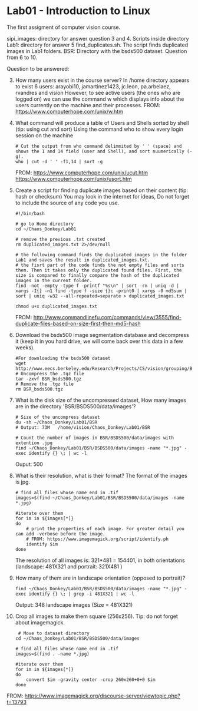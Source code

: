 # Lab01 - Introduction to Linux
The first assigment of computer vision course.


sipi_images: directory for answer question 3 and 4. Scripts inside directory 
Lab1: directory for answer 5 find_duplicates.sh. The script finds duplicated images in Lab1 folders.
BSR: Directory with the bsds500 dataset. Question from 6 to 10.

Question to be answered: 

3. How many users exist in the course server?
    In /home directory appears to exist 6 users: arayobi10, jamartinez1423, jc.leon, pa.arbelaez, rvandres and vision
    However, to see active users (the ones who are logged on) we can use the command w which displays info about the users currently on the machine and their processes. FROM: https://www.computerhope.com/unix/w.htm
  

4. What command will produce a table of Users and Shells sorted by shell (tip: using cut and sort)
    Using the command who to show every login session on the machine
    ```
    # Cut the output from who command delimmited by ' ' (space) and shows the 1 and 14 field (user and Shell), and sort nuumerically (-g).
    who | cut -d ' ' -f1,14 | sort -g
    ```

    FROM: https://www.computerhope.com/unix/ucut.htm
          https://www.computerhope.com/unix/usort.htm

5. Create a script for finding duplicate images based on their content (tip: hash or checksum) You may look in the internet for ideas, Do not forget to include the source of any code you use.
    ```
    #!/bin/bash

    # go to Home directory
    cd ~/Chaos_Donkey/Lab01 

    # remove the previous .txt created
    rm duplicated_images.txt 2>/dev/null

    # the following command finds the duplicated images in the folder Lab1 and saves the result in duplicated_images.txt. 
    # the fisrt part of the code finds the not empty files and sorts them. Then it takes only the duplicated found files. First, the size is compared to finally compare the hash of the duplicated images in the current folder.
    find -not -empty -type f -printf "%s\n" | sort -rn | uniq -d | xargs -I{} -n1 find -type f -size {}c -print0 | xargs -0 md5sum | sort | uniq -w32 --all-repeated=separate > duplicated_images.txt

    chmod u+x duplicated_images.txt
    ```

    FROM: http://www.commandlinefu.com/commands/view/3555/find-duplicate-files-based-on-size-first-then-md5-hash

6. Download the bsds500 image segmentation database and decompress it (keep it in you hard drive, we will come back over this data in a few weeks).
    ```
    #For downloading the bsds500 dataset
    wget http://www.eecs.berkeley.edu/Research/Projects/CS/vision/grouping/BSR/BSR_bsds500.tgz
    # Uncompress the .tgz file 
    tar -zxvf BSR_bsds500.tgz
    # Remove the .tgz file 
    rm BSR_bsds500.tgz
    ```

7. What is the disk size of the uncompressed dataset, How many images are in the directory 'BSR/BSDS500/data/images'?
    ```
    # Size of the uncompress dataset
    du -sh ~/Chaos_Donkey/Lab01/BSR
    # Output: 73M	/home/vision/Chaos_Donkey/Lab01/BSR

    # Count the number of images in BSR/BSDS500/data/images with extention .jpg   
    find ~/Chaos_Donkey/Lab01/BSR/BSDS500/data/images -name "*.jpg" -exec identify {} \; | wc -l
    ```
    Ouput: 500

8. What is their resolution, what is their format?
   The format of the images is jpg.
    ```   
   # find all files whose name end in .tif
   images=$(find ~/Chaos_Donkey/Lab01/BSR/BSDS500/data/images -name *.jpg)

    #iterate over them
    for im in ${images[*]}
    do
        # print the properties of each image. For greater detail you can add -verbose before the image. 
        # FROM: https://www.imagemagick.org/script/identify.ph
        identify $im
    done
    ```    

    The resolution of all images is: 321*481 = 154401, in both orientations (landscape: 481X321  and portrait: 321X481 )

9. How many of them are in landscape orientation (opposed to portrait)?
    ```
    find ~/Chaos_Donkey/Lab01/BSR/BSDS500/data/images -name "*.jpg" -exec identify {} \; | grep -i 481X321 | wc -l
    ```

    Output: 348 landscape images (Size = 481X321)

10. Crop all images to make them square (256x256). Tip: do not forget about imagemagick.
    
    ```
     # Move to dataset directory
    cd ~/Chaos_Donkey/Lab01/BSR/BSDS500/data/images

    # find all files whose name end in .tif
    images=$(find . -name *.jpg)

    #iterate over them
    for im in ${images[*]}
    do
        convert $im -gravity center -crop 260x260+0+0 $im 
    done
    ```

   FROM: https://www.imagemagick.org/discourse-server/viewtopic.php?t=13793
